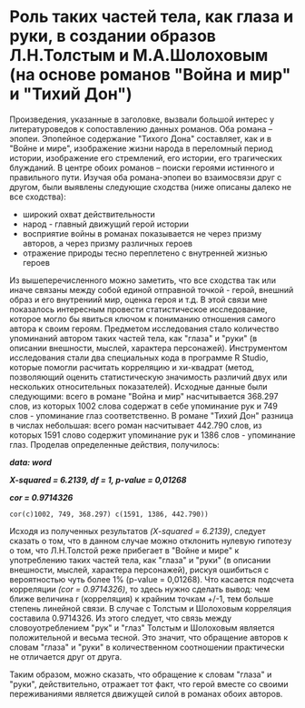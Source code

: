 # Роль таких частей тела, как глаза и руки, в создании образов Л.Н.Толстым и М.А.Шолоховым (на основе романов "Война и мир" и "Тихий Дон")
  Произведения, указанные в заголовке, вызвали большой интерес у литературоведов к сопоставлению данных романов. Оба романа – эпопеи. Эпопейное содержание "Тихого Дона" составляет, как и в "Войне и мире", изображение жизни народа в переломный период истории, изображение его стремлений, его истории, его трагических блужданий. В центре обоих романов – поиски героями истинного и правильного пути. Изучая оба романа-эпопеи во взаимосвязи друг с другом, были выявлены следующие сходства (ниже описаны далеко не все сходства): 
  + широкий охват действительности
  + народ - главный движущий герой истории
  + восприятие войны в романах показывается не через призму авторов, а через призму различных героев
  + отражение природы тесно переплетено с внутренней жизнью героев
  
Из вышеперечисленного можно заметить, что все сходства так или иначе связаны между собой единой отправной точкой - герой, внешний образ и его внутрениий мир, оценка героя и т.д. В этой связи мне показалось интересным провести статистическое исследование, которое могло бы явиться ключом к пониманию отношения самого автора к своим героям. Предметом исследования стало количество упоминаний автором таких частей тела, как "глаза" и "руки" (в описании внешности, мыслей, характера персонажей). Инструментом исследования стали два специальных кода в программе R Studio, которые помогли расчитать корреляцию и хи-квадрат (метод, позволяющий оценить статистическую значимость различий двух или нескольких относительных показателей).
  Исходные данные были следующими: всего в романе "Война и мир" насчитывается 368.297 слов, из которых 1002 слова содержат в себе упоминание рук и 749 слов - упоминание глаз соответственно. В романе "Тихий Дон" разница в числах небольшая: всего роман насчитывает 442.790 слов, из которых 1591 слово содержит упоминание рук и 1386 слов - упоминание глаз.
  Проделав определенные действия, получилось:
  
***data: word***

***X-squared = 6.2139, df = 1, p-value = 0,01268***

***cor = 0.9714326***
  
`cor(c)1002, 749, 368.297) c(1591, 1386, 442.790))`

  Исходя из полученных результатов *(X-squared = 6.2139)*, следует сказать о том, что в данном случае можно отклонить нулевую гипотезу о том, что Л.Н.Толстой реже прибегает в "Войне и мире" к употреблению таких частей тела, как "глаза" и "руки" (в описании внешности, мыслей, характера персонажей), рискуя ошибиться с вероятностью чуть более 1% (p-value = 0,01268). Что касается подсчета корреляции *(cor = 0.9714326)*, то здесь нужно сделать вывод: чем ближе величина r (корреляция) к крайним точкам +/-1, тем больше степень линейной связи. В случае с Толстым и Шолоховым корреляция составила 0.9714326. Из этого следует, что связь между словоуотреблением "рук" и "глаз" Толстым и Шолоховым является положительной и весьма тесной. Это значит, что обращение авторов к словам "глаза" и "руки" в количественном соотношении практически не отличается друг от друга.
  
  Таким образом, можно сказать, что обращение к словам "глаза" и "руки", действительно, отражает тот факт, что герой вместе со своими переживаниями является движущей силой в романах обоих авторов.
